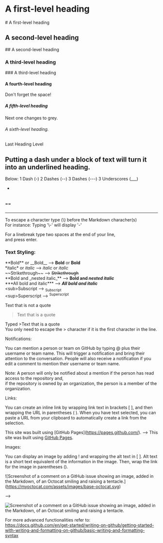 # A first-level heading
\# A first-level heading
## A second-level heading
\## A second-level heading
### A third-level heading
\### A third-level heading
#### A fourth-level heading
Don't forget the space!
##### A fifth-level heading
Next one changes to grey.
###### A sixth-level heading.
Last Heading Level

Putting a dash under
a block of text
will turn it into an underlined heading.
-

Below: 1 Dash (-) 2 Dashes (--) 3 Dashes (---) 3 Underscores (___)

-
--
---
___

To escape a character type (\\) before the Markdown characher(s)  
For instance: Typing '\\-' will display '\-'

For a linebreak type two spaces at the end of your line,  
and press enter.

### Text Styling:
\*\*Bold** or \_\_Bold__ --> **Bold** or __Bold__  
\*italic* or _italic_ --> *italic* or _italic_  
\~~Strikethrough~~ --> ~~Strikethrough~~  
\*\*Bold and \_nested italic_** --> **Bold and _nested italic_**  
\*\*\*All bold and italic*** --> ***All bold and italic***  
\<sub>Subscript</sub> --> <sub>Subscript</sub>  
\<sup>Superscript</sup> --> <sup>Superscript</sup>  
  
Text that is not a quote

>Text that is a quote  

Typed >Text that is a quote  
You only need to escape the > character if it is the first character in the line.

Notifications:

You can mention a person or team on GitHub by typing @ plus their username or team name.
This will trigger a notification and bring their attention to the conversation.
People will also receive a notification if you edit a comment to mention their username or team name.

Note: A person will only be notified about a mention if the person has read access to the repository and,  
if the repository is owned by an organization, the person is a member of the organization.

Links: 

You can create an inline link by wrapping link text in brackets [ ], and then wrapping the URL in parentheses ( ).
When you have text selected, you can paste a URL from your clipboard to automatically create a link from the selection.

This site was built using \[GitHub Pages]\(https://pages.github.com/). --> This site was built using [GitHub Pages](https://pages.github.com/).

Images: 

You can display an image by adding ! and wrapping the alt text in [ ]. 
Alt text is a short text equivalent of the information in the image. 
Then, wrap the link for the image in parentheses ().

\!\[Screenshot of a comment on a GitHub issue showing an image, added in the Markdown, of an Octocat smiling and raising a tentacle.]\(https://myoctocat.com/assets/images/base-octocat.svg)  

-->  

![Screenshot of a comment on a GitHub issue showing an image, added in the Markdown, of an Octocat smiling and raising a tentacle.](https://myoctocat.com/assets/images/base-octocat.svg)

For more advanced functionalities refer to:  
https://docs.github.com/en/get-started/writing-on-github/getting-started-with-writing-and-formatting-on-github/basic-writing-and-formatting-syntax
